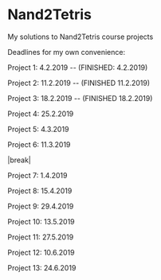 # Nand2Tetris
My solutions to Nand2Tetris course projects

Deadlines for my own convenience:

Project 1:  4.2.2019 -- (FINISHED: 4.2.2019)

Project 2: 11.2.2019 -- (FINISHED 11.2.2019)

Project 3: 18.2.2019 -- (FINISHED 18.2.2019)

Project 4: 25.2.2019

Project 5:  4.3.2019

Project 6: 11.3.2019

|break|
  
Project 7:   1.4.2019

Project 8:  15.4.2019

Project 9:  29.4.2019

Project 10: 13.5.2019

Project 11: 27.5.2019

Project 12: 10.6.2019

Project 13: 24.6.2019
